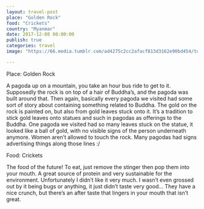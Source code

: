 ```yaml
---
layout: travel-post
place: "Golden Rock"
food: "Crickets"
country: "Myanmar"
date: 2017-12-08 00:00:00
publish: true
categories: travel
image: "https://66.media.tumblr.com/ad4275c2cc2afacf813d3162e90bd454/tumblr_p0zijiEIJv1wkhtd7o1_1280.jpg"

---
```


Place: Golden Rock

A pagoda up on a mountain, you take an hour bus ride to get to it. Supposedly the rock is on top of a hair of Buddha’s, and the pagoda was built around that. Then again, basically every pagoda we visited had some sort of story about containing something related to Buddha.
The gold on the rock is painted on, but also from gold leaves stuck onto it. It’s a tradition to stick gold leaves onto statues and such in pagodas as offerings to the Buddha. One pagoda we visited had so many leaves stuck on the statue, it looked like a ball of gold, with no visible signs of the person underneath anymore.
Women aren’t allowed to touch the rock. Many pagodas had signs advertising things along those lines :/

Food: Crickets

The food of the future! To eat, just remove the stinger then pop them into your mouth. A great source of protein and very sustainable for the environment. Unfortunately I didn’t like it very much. I wasn’t even grossed out by it being bugs or anything, it just didn’t taste very good… They have a nice crunch, but there’s an after taste that lingers in your mouth that isn’t great.